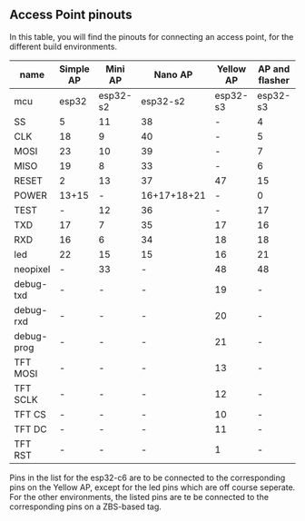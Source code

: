 ## Access Point pinouts

In this table, you will find the pinouts for connecting an access point, for the different build environments.

| name | Simple AP | Mini AP | Nano AP | Yellow AP | AP and flasher | ESP32-C6 |
| ---- | --------- | ------- | ------- | --------- | -------------- | ---------|
| mcu | esp32 | esp32-s2 | esp32-s2 | esp32-s3 | esp32-s3 | |
| SS   | 5  | 11 | 38 | - | 4 | - |
| CLK  | 18 | 9  | 40 | - | 5 | - |
| MOSI | 23 | 10 | 39 | - | 7 | - |
| MISO | 19 | 8 | 33 | - | 6 | - |
| RESET| 2  | 13 | 37 | 47 | 15 | EN |
| POWER| 13+15 | - | 16+17+18+21 | -| 0 | - |
| TEST | -  | 12 | 36 | - | 17 | - |
| TXD  | 17 | 7 | 35 | 17 | 16 | 2 |
| RXD  | 16 | 6 | 34 | 18 | 18 | 3 |
| led  | 22 | 15 | 15 | 16 | 21 | 22, 23 |
| neopixel | - | 33 | - | 48 | 48 | - |
| debug-txd | -| -  | - | 19 | - | 16 |
| debug-rxd | -| -  | - | 20 | - | 17 |
| debug-prog | -| -  | - | 21 | - | 9 |
| TFT MOSI | - | - | - | 13 | - | - |
| TFT SCLK | - | - | - | 12 | - | - |
| TFT CS | - | - | - | 10 | - | - |
| TFT DC | - | - | - | 11 | - | - |
| TFT RST | - | - | - | 1 | - | - |

Pins in the list for the esp32-c6 are to be connected to the corresponding pins on the Yellow AP, except for the led pins which are off course seperate.
For the other environments, the listed pins are te be connected to the corresponding pins on a ZBS-based tag.